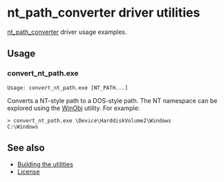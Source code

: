 nt_path_converter driver utilities
==================================

[nt_path_converter] driver usage examples.

[nt_path_converter]: ../../src/nt_path_converter

Usage
-----

### convert_nt_path.exe

    Usage: convert_nt_path.exe [NT_PATH...]

Converts a NT-style path to a DOS-style path.
The NT namespace can be explored using the [WinObj] utility.
For example:

    > convert_nt_path.exe \Device\HarddiskVolume2\Windows
    C:\Windows

[WinObj]: https://technet.microsoft.com/en-us/library/bb896657.aspx

See also
--------

* [Building the utilities]
* [License]

[Building the utilities]: ../README.md#building-the-utilities
[License]: ../../README.md#license
